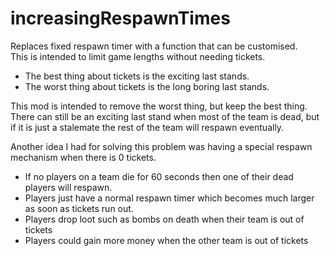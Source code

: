 # increasingRespawnTimes

Replaces fixed respawn timer with a function that can be customised.  
This is intended to limit game lengths without needing tickets.  
- The best thing about tickets is the exciting last stands.  
- The worst thing about tickets is the long boring last stands.  

This mod is intended to remove the worst thing, but keep the best thing.  
There can still be an exciting last stand when most of the team is dead, but if it is just a stalemate the rest of the team will respawn eventually.  

Another idea I had for solving this problem was having a special respawn mechanism when there is 0 tickets.  
- If no players on a team die for 60 seconds then one of their dead players will respawn.
- Players just have a normal respawn timer which becomes much larger as soon as tickets run out.  
- Players drop loot such as bombs on death when their team is out of tickets
- Players could gain more money when the other team is out of tickets
